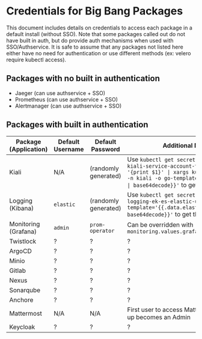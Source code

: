 # Credentials for Big Bang Packages

This document includes details on credentials to access each package in a default install (without SSO). Note that some packages called out do not have built in auth, but do provide auth mechanisms when used with SSO/Authservice. It is safe to assume that any packages not listed here either have no need for authentication or use different methods (ex: velero require kubectl access).

## Packages with no built in authentication

- Jaeger (can use authservice + SSO)
- Prometheus (can use authservice + SSO)
- Alertmanager (can use authservice + SSO)

## Packages with built in authentication

| Package (Application) | Default Username | Default Password | Additional Notes |
| --------------------- | ---------------- | ---------------- | ---------------- |
| Kiali | N/A | (randomly generated) | Use `kubectl get secret -n kiali \| grep kiali-service-account-token \| awk '{print $1}' \| xargs kubectl get secret -n kiali -o go-template='{{.data.token \| base64decode}}'` to get the token |
| Logging (Kibana) | `elastic` | (randomly generated) | Use `kubectl get secrets -n logging logging-ek-es-elastic-user -o go-template='{{.data.elastic \| base64decode}}'` to get the password |
| Monitoring (Grafana) | `admin` | `prom-operator` | Can be overridden with `monitoring.values.grafana.adminPassword` |
| Twistlock | ? | ? | ? |
| ArgoCD | ? | ? | ? |
| Minio | ? | ? | ? |
| Gitlab | ? | ? | ? |
| Nexus | ? | ? | ? |
| Sonarqube | ? | ? | ? |
| Anchore | ? | ? | ? |
| Mattermost | N/A | N/A | First user to access Mattermost and sign up becomes an Admin |
| Keycloak | ? | ? | ? |
